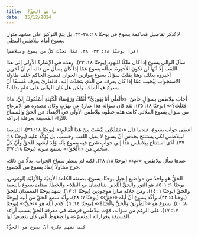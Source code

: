 ```yaml
---
title:  ما هو الحقّ؟
date:  15/12/2024
---
```


لا تُذكر تفاصيل مُحاكمة يسوع في يوحنّا ١٨: ٢٨-٣٢، بل يتمّ التركيز على مشهد مثول يسوع أمام بيلاطس البنطي.

`اقرأ يوحنّا ١٨: ٣٣- ٣٨. عمّا تحدّث كلٌّ من يسوع وبيلاطس؟`

سألَ الوالي يسوع إذا كان ملكًا لليهود (يوحنّا ١٨: ٣٣)، وهذه هي الإشارةُ الأولى إلى هذا اللقب إلّا أنّها لن تكون الأخيرة. سأله يسوع عمّا إذا كان يسأل من ذاته أم أنّ آخرين أخبروه بذلك، وهنا يقلبُ سؤالُ يسوع موازين الحوار، فيصبح الحاكم خلف طاولة الاستجواب لِيُجيب عمّا إذا كان يعرف من الّذي يتحدّث إليه، فالقارئ يعرف مُسبقًا أنّ يسوع هو الملك، ولكن هل كان الوالي على علمٍ بذلك؟

أجابَ بيلاطس بسؤالٍ خاصّ: «‹أَلَعَلِّي أَنَا يَهُودِيٌّ؟ أُمَّتُكَ وَرُؤَسَاءُ ٱلْكَهَنَةِ أَسْلَمُوكَ إِلَيَّ. مَاذَا فَعَلْتَ؟›» (يوحنّا ١٨: ٣٥). لقد كان سؤاله هذا عبارةً عن تهرّبٍ وكان مصدره هو الانزعاج من سؤال يسوع الملائم. كانت هذه خطوة بيلاطس الأولى في الابتعاد عن الحقّ والسماح للآراء المُسبقة بعرقلة إدراكه.

أعطى جواب يسوع، عندما قال «‹مَمْلَكَتِي لَيْسَتْ مِنْ هَذَا ٱلْعَالَمِ›» (يوحنّا ١٨: ٣٦)، الفرصةَ لبيلاطس لكي يستنتج بحدسٍ أنّ يسوع لا يقبل اللقب وحسب، بل يُؤكِّد عليه (يوحنّا ١٨: ٣٧). أدّى استنتاج بيلاطس هذا إلى  جوابٍ شرح فيه يسوع بأنّه وُلِدَ ليشهد للحقِّ وأنّ كلَّ شخصٍ من «‹ٱلْحَقِّ›» يسمع صوته (يوحنّا ١٨: ٣٧).

عندها سأل بيلاطس، «‹م›» (يوحنّا ١٨: ٣٨). لكنه لم ينتظر سماع الجواب، بدلًا من ذلك، خرج محاولًا إنقاذ يسوع من الجموع.

الحقُّ هو واحدٌ من مواضيع إنجيل يوحنّا. يسوع، بصفته الكلمة الأبديّة والأزليّة (لوغوس، يوحنّا ١: ١-٥)، هو النور والحقُّ الّلذين يتناقضان مع الظلام والخطأ. يمتلئ يسوع بالنعمة والحقّ (يوحنّا ١: ١٤)، ومن خلاله صارا موجودين (يوحنّا ١: ١٧). شهد يوحنّا المعمدان للحقّ (يوحنا ٥: ٣٣)، وأكّد يسوع أنّ أباه «‹حَقٌّ›» (يوحنّا ٧: ٢٨)، وأنّه سمع الحقَّ من أبيه (يوحنّا ٨: ٤٠). يسوع هو «‹ٱلطَّرِيقُ وَٱلْحَقُّ وَٱلْحَيَاةُ›» (يوحنّا ١٤: ٦). كلام الله هو «‹حَقٌّ›» (يوحنّا ١٧: ١٧). على الرغم من سؤاله، فوّت بيلاطس فرصته في معرفة الحقِّ بسبب أراءه المُسبقة وقراراته المتسرّعة والضغوط الّتي كان يتعرضُ لها.

`كيف تفهم فِكرة أنّ يسوع هو الحقُّ؟`